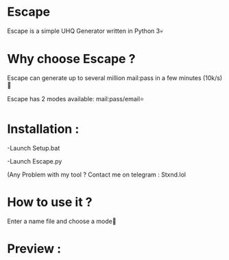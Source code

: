 # Escape
Escape is a simple UHQ Generator written in Python 3💀

# Why choose Escape ?

Escape can generate up to several million mail:pass in a few minutes (10k/s)🚀

Escape has 2 modes available: mail:pass/email⭐



# Installation : 

-Launch Setup.bat

-Launch Escape.py

(Any Problem with my tool ? Contact me on telegram : Stxnd.lol

# How to use it ? 

Enter a name file and choose a mode👻

# Preview : 


